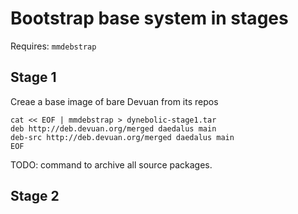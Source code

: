 # Bootstrap base system in stages

Requires: `mmdebstrap`

## Stage 1

Creae a base image of bare Devuan from its repos

```
cat << EOF | mmdebstrap > dynebolic-stage1.tar
deb http://deb.devuan.org/merged daedalus main
deb-src http://deb.devuan.org/merged daedalus main
EOF
```

TODO: command to archive all source packages.

## Stage 2

